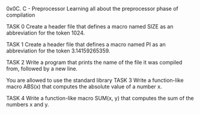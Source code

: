 0x0C. C - Preprocessor
Learning all about the preprocessor phase of compilation

TASK 0 Create a header file that defines a macro named SIZE as an abbreviation for the token 1024.

TASK 1 Create a header file that defines a macro named PI as an abbreviation for the token 3.14159265359.

TASK 2 Write a program that prints the name of the file it was compiled from, followed by a new line.

You are allowed to use the standard library
TASK 3 Write a function-like macro ABS(x) that computes the absolute value of a number x.

TASK 4 Write a function-like macro SUM(x, y) that computes the sum of the numbers x and y.
